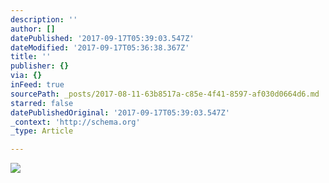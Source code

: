 ```yaml
---
description: ''
author: []
datePublished: '2017-09-17T05:39:03.547Z'
dateModified: '2017-09-17T05:36:38.367Z'
title: ''
publisher: {}
via: {}
inFeed: true
sourcePath: _posts/2017-08-11-63b8517a-c85e-4f41-8597-af030d0664d6.md
starred: false
datePublishedOriginal: '2017-09-17T05:39:03.547Z'
_context: 'http://schema.org'
_type: Article

---
```

![](https://the-grid-user-content.s3-us-west-2.amazonaws.com/fc8faee9-6565-495a-9b30-62282ff51172.tif)